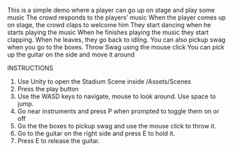 This is a simple demo where a player can go up on stage and play some music
The crowd responds to the players’ music
When the player comes up on stage, the crowd claps to welcome him
They start dancing when he starts playing the music
When he finishes playing the music they start clapping.
When he leaves, they go back to idling.
You can also pickup swag when you go to the boxes.
Throw Swag using the mouse click
You can pick up the guitar on the side and move it around

INSTRUCTIONS
1. Use Unity to open the Stadium Scene inside /Assets/Scenes
2. Press the play button
3. Use the WASD keys to navigate, mouse to look around. Use space to jump.
4. Go near instruments and press P when prompted to toggle them on or off
5. Go the the boxes to pickup swag and use the mouse click to throw it.
6. Go to the guitar on the right side and press E to hold it.
7. Press E to release the guitar.